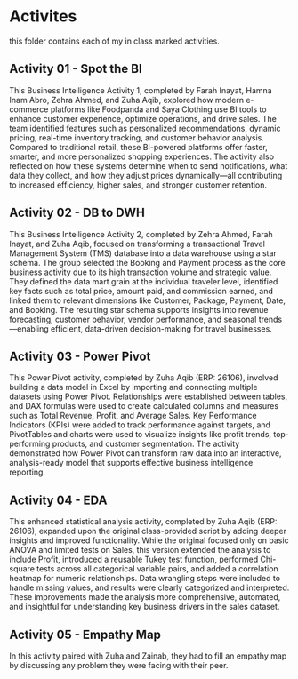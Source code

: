 # Activites
this folder contains each of my in class marked activities.

## Activity 01 - Spot the BI
This Business Intelligence Activity 1, completed by Farah Inayat, Hamna Inam Abro, Zehra Ahmed, and Zuha Aqib, explored how modern e-commerce platforms like Foodpanda and Saya Clothing use BI tools to enhance customer experience, optimize operations, and drive sales. The team identified features such as personalized recommendations, dynamic pricing, real-time inventory tracking, and customer behavior analysis. Compared to traditional retail, these BI-powered platforms offer faster, smarter, and more personalized shopping experiences. The activity also reflected on how these systems determine when to send notifications, what data they collect, and how they adjust prices dynamically—all contributing to increased efficiency, higher sales, and stronger customer retention.

## Activity 02 - DB to DWH
This Business Intelligence Activity 2, completed by Zehra Ahmed, Farah Inayat, and Zuha Aqib, focused on transforming a transactional Travel Management System (TMS) database into a data warehouse using a star schema. The group selected the Booking and Payment process as the core business activity due to its high transaction volume and strategic value. They defined the data mart grain at the individual traveler level, identified key facts such as total price, amount paid, and commission earned, and linked them to relevant dimensions like Customer, Package, Payment, Date, and Booking. The resulting star schema supports insights into revenue forecasting, customer behavior, vendor performance, and seasonal trends—enabling efficient, data-driven decision-making for travel businesses.

## Activity 03 - Power Pivot
This Power Pivot activity, completed by Zuha Aqib (ERP: 26106), involved building a data model in Excel by importing and connecting multiple datasets using Power Pivot. Relationships were established between tables, and DAX formulas were used to create calculated columns and measures such as Total Revenue, Profit, and Average Sales. Key Performance Indicators (KPIs) were added to track performance against targets, and PivotTables and charts were used to visualize insights like profit trends, top-performing products, and customer segmentation. The activity demonstrated how Power Pivot can transform raw data into an interactive, analysis-ready model that supports effective business intelligence reporting.

## Activity 04 - EDA
This enhanced statistical analysis activity, completed by Zuha Aqib (ERP: 26106), expanded upon the original class-provided script by adding deeper insights and improved functionality. While the original focused only on basic ANOVA and limited tests on Sales, this version extended the analysis to include Profit, introduced a reusable Tukey test function, performed Chi-square tests across all categorical variable pairs, and added a correlation heatmap for numeric relationships. Data wrangling steps were included to handle missing values, and results were clearly categorized and interpreted. These improvements made the analysis more comprehensive, automated, and insightful for understanding key business drivers in the sales dataset.

## Activity 05 - Empathy Map
In this activity paired with Zuha and Zainab, they had to fill an empathy map by discussing any problem they were facing with their peer.